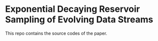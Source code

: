 # Exponential Decaying Reservoir Sampling of Evolving Data Streams

This repo contains the source codes of the paper.
